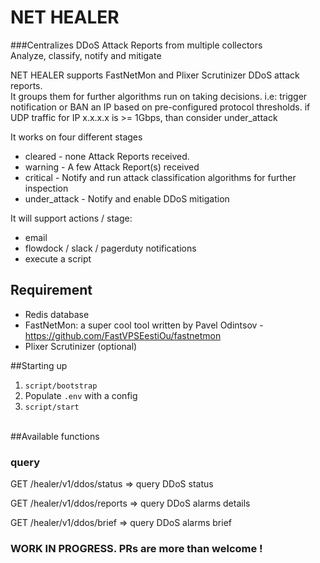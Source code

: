 # NET HEALER 
###Centralizes DDoS Attack Reports from multiple collectors<br>Analyze, classify, notify and mitigate

NET HEALER supports FastNetMon and Plixer Scrutinizer DDoS attack reports.<br>
It groups them for further algorithms run on taking decisions. 
i.e: trigger notification or BAN an IP based on pre-configured protocol thresholds.
if UDP traffic for IP x.x.x.x is >= 1Gbps, than consider under_attack

It works on four different stages 
- cleared - none Attack Reports received.
- warning - A few Attack Report(s) received
- critical - Notify and run attack classification algorithms for further inspection
- under_attack - Notify and enable DDoS mitigation

It will support actions / stage:
 - email
 - flowdock / slack / pagerduty notifications
 - execute a script

## Requirement
- Redis database
- FastNetMon: a super cool tool written by Pavel Odintsov - https://github.com/FastVPSEestiOu/fastnetmon
- Plixer Scrutinizer (optional)

##Starting up

1. `script/bootstrap`
2. Populate `.env` with a config
3. `script/start`

<br>
##Available functions

### query
GET /healer/v1/ddos/status => query DDoS status

GET /healer/v1/ddos/reports => query DDoS alarms details

GET /healer/v1/ddos/brief => query DDoS alarms brief

### WORK IN PROGRESS. PRs are more than welcome !
